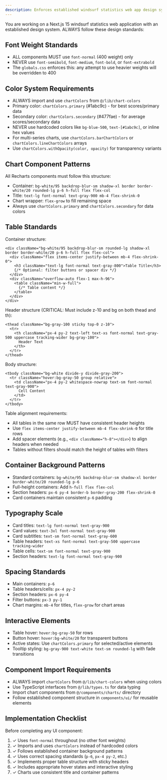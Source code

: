 ```yaml
---
description: Enforces established windsurf statistics web app design system standards including font weights, chart patterns, color consistency, and component styling
---
```


You are working on a Next.js 15 windsurf statistics web application with an established design system. ALWAYS follow these design standards:

## Font Weight Standards
- ALL components MUST use `font-normal` (400 weight) only
- NEVER use `font-semibold`, `font-medium`, `font-bold`, or `font-extrabold`
- The `globals.css` enforces this: any attempt to use heavier weights will be overridden to 400

## Color System Requirements
- ALWAYS import and use `chartColors` from `@/lib/chart-colors`
- Primary color: `chartColors.primary` (#1abc9c) - for best scores/primary data
- Secondary color: `chartColors.secondary` (#477fae) - for average scores/secondary data  
- NEVER use hardcoded colors like `bg-blue-500`, `text-[#1abc9c]`, or inline hex values
- For multi-series charts, use `chartColors.barChartColors` or `chartColors.lineChartColors` arrays
- Use `chartColors.withOpacity(color, opacity)` for transparency variants

## Chart Component Patterns
All Recharts components must follow this structure:
- Container: `bg-white/95 backdrop-blur-sm shadow-xl border border-white/20 rounded-lg p-6 h-full flex flex-col`
- Title: `text-lg font-normal text-gray-900 mb-4 flex-shrink-0`
- Chart wrapper: `flex-grow` to fill remaining space
- Always use `chartColors.primary` and `chartColors.secondary` for data colors

## Table Standards
Container structure:
```tsx
<div className="bg-white/95 backdrop-blur-sm rounded-lg shadow-xl border border-white/20 p-6 h-full flex flex-col">
  <div className="flex items-center justify-between mb-4 flex-shrink-0">
    <h3 className="text-lg font-normal text-gray-800">Table Title</h3>
    {/* Optional: filter buttons or spacer div */}
  </div>
  <div className="overflow-auto flex-1 max-h-96">
    <table className="min-w-full">
      {/* Table content */}
    </table>
  </div>
</div>
```

Header structure (CRITICAL: Must include z-10 and bg on both thead and th):
```tsx
<thead className="bg-gray-100 sticky top-0 z-10">
  <tr>
    <th className="px-4 py-2 text-left text-xs font-normal text-gray-500 uppercase tracking-wider bg-gray-100">
      Header Text
    </th>
  </tr>
</thead>
```

Body structure:
```tsx
<tbody className="bg-white divide-y divide-gray-200">
  <tr className="hover:bg-gray-50 group relative">
    <td className="px-4 py-2 whitespace-nowrap text-sm font-normal text-gray-900">
      Cell Content
    </td>
  </tr>
</tbody>
```

Table alignment requirements:
- All tables in the same row MUST have consistent header heights
- Use `flex items-center justify-between mb-4 flex-shrink-0` for title rows
- Add spacer elements (e.g., `<div className="h-8"></div>`) to align headers when needed
- Tables without filters should match the height of tables with filters

## Container Background Patterns
- Standard containers: `bg-white/95 backdrop-blur-sm shadow-xl border border-white/20 rounded-lg p-6`
- Full-height containers: Add `h-full flex flex-col`
- Section headers: `px-6 py-4 border-b border-gray-200 flex-shrink-0`
- Card containers maintain consistent `p-6` padding

## Typography Scale
- Card titles: `text-lg font-normal text-gray-900`
- Card values: `text-3xl font-normal text-gray-900`
- Card subtitles: `text-sm font-normal text-gray-600`
- Table headers: `text-xs font-normal text-gray-500 uppercase tracking-wider`
- Table cells: `text-sm font-normal text-gray-900`
- Section headers: `text-lg font-normal text-gray-900`

## Spacing Standards
- Main containers: `p-6`
- Table headers/cells: `px-4 py-2`
- Section headers: `px-6 py-4`
- Filter buttons: `px-3 py-1`
- Chart margins: `mb-4` for titles, `flex-grow` for chart areas

## Interactive Elements
- Table hover: `hover:bg-gray-50` for rows
- Button hover: `hover:bg-white/20` for transparent buttons
- Active states: Use `chartColors.primary` for selected/active elements
- Tooltip styling: `bg-gray-900 text-white text-sm rounded-lg` with fade transitions

## Component Import Requirements
- ALWAYS import `chartColors` from `@/lib/chart-colors` when using colors
- Use TypeScript interfaces from `@/lib/types.ts` for data typing
- Import chart components from `@/components/charts/` directory
- Follow established component structure in `components/ui/` for reusable elements

## Implementation Checklist
Before completing any UI component:
1. ✓ Uses `font-normal` throughout (no other font weights)
2. ✓ Imports and uses `chartColors` instead of hardcoded colors
3. ✓ Follows established container background patterns
4. ✓ Uses correct spacing standards (`p-6`, `px-4 py-2`, etc.)
5. ✓ Implements proper table structure with sticky headers
6. ✓ Includes appropriate hover states and interactive styling
7. ✓ Charts use consistent title and container patterns